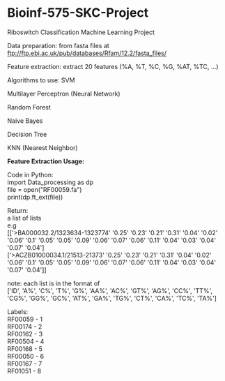 # Bioinf-575-SKC-Project
Riboswitch Classification Machine Learning Project

Data preparation: from fasta files at ftp://ftp.ebi.ac.uk/pub/databases/Rfam/12.2/fasta_files/

Feature extraction: extract 20 features (%A, %T, %C, %G, %AT, %TC, ...)

Algorithms to use:
SVM

Multilayer Perceptron (Neural Network)

Random Forest

Naive Bayes

Decision Tree

KNN (Nearest Neighbor)



**Feature Extraction Usage:**

Code in Python:  
import Data_processing as dp  
file = open("RF00059.fa")  
print(dp.ft_ext(file))  

Return:  
a list of lists  
e.g    
[['>BA000032.2/1323634-1323774' '0.25' '0.23' '0.21' '0.31' '0.04' '0.02'
  '0.06' '0.1' '0.05' '0.05' '0.09' '0.06' '0.07' '0.06' '0.11' '0.04'
  '0.03' '0.04' '0.07' '0.04']  
 ['>ACZB01000034.1/21513-21373' '0.25' '0.23' '0.21' '0.31' '0.04' '0.02'
  '0.06' '0.1' '0.05' '0.05' '0.09' '0.06' '0.07' '0.06' '0.11' '0.04'
  '0.03' '0.04' '0.07' '0.04']]

note: each list is in the format of  
['ID', 'A%', 'C%', 'T%', 'G%', 'AA%', 'AC%', 'GT%', 'AG%', 'CC%', 'TT%', 'CG%', 'GG%', 'GC%', 'AT%', 'GA%', 'TG%', 'CT%', 'CA%', 'TC%', 'TA%']  

Labels:  
RF00059 - 1   
RF00174 - 2   
RF00162 - 3   
RF00504 - 4  
RF00168 - 5  
RF00050 - 6  
RF00167 - 7  
RF01051 - 8  

